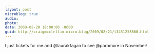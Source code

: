 ```yaml
---
layout: post
microblog: true
audio: 
photo: 
date: 2009-08-20 18:00:00 -0600
guid: http://craigmcclellan.micro.blog/2009/08/21/t3451258560.html
---
```

I just tickets for me and @laurakfagan to see @paramore in November!
